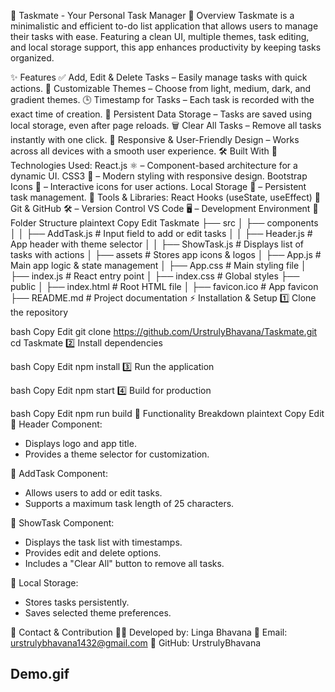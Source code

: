 🚀 Taskmate - Your Personal Task Manager
📌 Overview
Taskmate is a minimalistic and efficient to-do list application that allows users to manage their tasks with ease. Featuring a clean UI, multiple themes, task editing, and local storage support, this app enhances productivity by keeping tasks organized.

✨ Features
✅ Add, Edit & Delete Tasks – Easily manage tasks with quick actions.
🎨 Customizable Themes – Choose from light, medium, dark, and gradient themes.
🕒 Timestamp for Tasks – Each task is recorded with the exact time of creation.
📌 Persistent Data Storage – Tasks are saved using local storage, even after page reloads.
🗑 Clear All Tasks – Remove all tasks instantly with one click.
🔄 Responsive & User-Friendly Design – Works across all devices with a smooth user experience.
🛠 Built With
📌 Technologies Used:
React.js ⚛️ – Component-based architecture for a dynamic UI.
CSS3 🎨 – Modern styling with responsive design.
Bootstrap Icons 🔗 – Interactive icons for user actions.
Local Storage 💾 – Persistent task management.
📌 Tools & Libraries:
React Hooks (useState, useEffect) 🔄
Git & GitHub 🛠️ – Version Control
VS Code 🖥 – Development Environment
📂 Folder Structure
plaintext
Copy
Edit
Taskmate
├── src
│   ├── components
│   │   ├── AddTask.js       # Input field to add or edit tasks
│   │   ├── Header.js        # App header with theme selector
│   │   ├── ShowTask.js      # Displays list of tasks with actions
│   ├── assets               # Stores app icons & logos
│   ├── App.js               # Main app logic & state management
│   ├── App.css              # Main styling file
│   ├── index.js             # React entry point
│   ├── index.css            # Global styles
├── public
│   ├── index.html           # Root HTML file
│   ├── favicon.ico          # App favicon
├── README.md                # Project documentation
⚡ Installation & Setup
1️⃣ Clone the repository

bash
Copy
Edit
git clone https://github.com/UrstrulyBhavana/Taskmate.git
cd Taskmate
2️⃣ Install dependencies

bash
Copy
Edit
npm install
3️⃣ Run the application

bash
Copy
Edit
npm start
4️⃣ Build for production

bash
Copy
Edit
npm run build
📌 Functionality Breakdown
plaintext
Copy
Edit
📌 Header Component:
   - Displays logo and app title.
   - Provides a theme selector for customization.

📌 AddTask Component:
   - Allows users to add or edit tasks.
   - Supports a maximum task length of 25 characters.

📌 ShowTask Component:
   - Displays the task list with timestamps.
   - Provides edit and delete options.
   - Includes a "Clear All" button to remove all tasks.

📌 Local Storage:
   - Stores tasks persistently.
   - Saves selected theme preferences.

📧 Contact & Contribution
👩‍💻 Developed by: Linga Bhavana
📩 Email: urstrulybhavana1432@gmail.com
🔗 GitHub: UrstrulyBhavana

## Demo.gif
